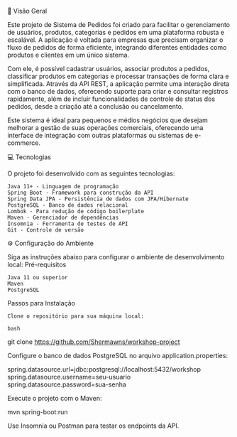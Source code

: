 🔭 Visão Geral

Este projeto de Sistema de Pedidos foi criado para facilitar o gerenciamento de usuários, produtos, categorias e pedidos em uma plataforma robusta e escalável. A aplicação é voltada para empresas que precisam organizar o fluxo de pedidos de forma eficiente, integrando diferentes entidades como produtos e clientes em um único sistema.

Com ele, é possível cadastrar usuários, associar produtos a pedidos, classificar produtos em categorias e processar transações de forma clara e simplificada. Através da API REST, a aplicação permite uma interação direta com o banco de dados, oferecendo suporte para criar e consultar registros rapidamente, além de incluir funcionalidades de controle de status dos pedidos, desde a criação até a conclusão ou cancelamento.

Este sistema é ideal para pequenos e médios negócios que desejam melhorar a gestão de suas operações comerciais, oferecendo uma interface de integração com outras plataformas ou sistemas de e-commerce.

💻 Tecnologias

O projeto foi desenvolvido com as seguintes tecnologias:

    Java 11+ - Linguagem de programação
    Spring Boot - Framework para construção da API
    Spring Data JPA - Persistência de dados com JPA/Hibernate
    PostgreSQL - Banco de dados relacional
    Lombok - Para redução de código boilerplate
    Maven - Gerenciador de dependências
    Insomnia - Ferramenta de testes de API
    Git - Controle de versão

⚙️ Configuração do Ambiente

Siga as instruções abaixo para configurar o ambiente de desenvolvimento local:
Pré-requisitos

    Java 11 ou superior
    Maven
    PostgreSQL

Passos para Instalação

    Clone o repositório para sua máquina local:

    bash

git clone https://github.com/Shermawns/workshop-project

Configure o banco de dados PostgreSQL no arquivo application.properties:

spring.datasource.url=jdbc:postgresql://localhost:5432/workshop
spring.datasource.username=seu-usuario
spring.datasource.password=sua-senha

Execute o projeto com o Maven:

mvn spring-boot:run

Use Insomnia ou Postman para testar os endpoints da API.
